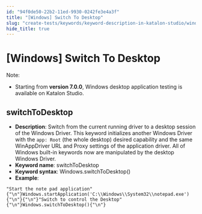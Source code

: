 ```yaml
---
id: "94f0de50-22b2-11ed-9930-0242fe3e4a3f"
title: "[Windows] Switch To Desktop"
slug: "create-tests/keywords/keyword-description-in-katalon-studio/windows-keywords/windows-switch-to-desktop"
hide_title: true
---
```


# <a id="id_0" class="anchor_top_offset"/><a id="ariaid-title1" class="anchor_top_offset"/>[Windows] Switch To Desktop

              
<div xmlns="http://www.w3.org/1999/xhtml" className="note note note_note" id="id_0__id"><span className="note__title">Note:</span> 
  <ul className="ul"><li className="li"><p className="p">Starting from <strong className="ph b">version 7.0.0</strong>, Windows desktop
        application testing is available on Katalon Studio.</p></li></ul></div>
      

## <a id="id_0__id_1" class="anchor_top_offset"/>switchToDesktop

              
<ul xmlns="http://www.w3.org/1999/xhtml" className="ul"><li className="li">     <strong className="ph b">Description</strong>: Switch from the current running     driver to a desktop session of the Windows Driver. This keyword     initializes another Windows Driver with the <code className="ph codeph">app: Root</code>     (the whole desktop) desired capability and the same WinAppDriver     URL and Proxy settings of the application driver. All of Windows     built-in keywords now are manipulated by the desktop Windows     Driver.</li><li className="li">     <strong className="ph b">Keyword name</strong>: switchToDesktop</li><li className="li">     <strong className="ph b">Keyword syntax</strong>: Windows.switchToDesktop()</li><li className="li">     <strong className="ph b">Example</strong>:</li></ul> 
              
<pre xmlns="http://www.w3.org/1999/xhtml" className="pre codeblock"><code>"Start the note pad application"{"\n"}Windows.startApplication('C:\\Windows\\System32\\notepad.exe'){"\n"}{"\n"}"Switch to control the Desktop"{"\n"}Windows.switchToDesktop(){"\n"}</code></pre> 
            
